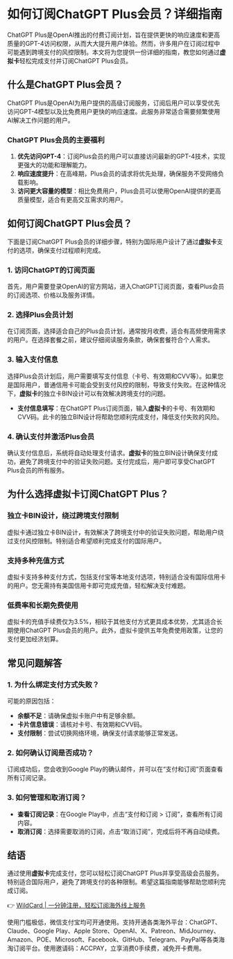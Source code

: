# 如何订阅ChatGPT Plus会员？详细指南

ChatGPT Plus是OpenAI推出的付费订阅计划，旨在提供更快的响应速度和更高质量的GPT-4访问权限，从而大大提升用户体验。然而，许多用户在订阅过程中可能遇到跨境支付的风控限制。本文将为您提供一份详细的指南，教您如何通过**虚拟卡**轻松完成支付并订阅ChatGPT Plus会员。

## 什么是ChatGPT Plus会员？

ChatGPT Plus是OpenAI为用户提供的高级订阅服务，订阅后用户可以享受优先访问GPT-4模型以及比免费用户更快的响应速度。此服务非常适合需要频繁使用AI解决工作问题的用户。

### ChatGPT Plus会员的主要福利

1. **优先访问GPT-4**：订阅Plus会员的用户可以直接访问最新的GPT-4技术，实现更强大的功能和理解能力。
2. **响应速度提升**：在高峰期，Plus会员的请求将优先处理，确保服务不受网络负载影响。
3. **访问更大容量的模型**：相比免费用户，Plus会员可以使用OpenAI提供的更高质量模型，适合有更高交互需求的用户。

## 如何订阅ChatGPT Plus会员？

下面是订阅ChatGPT Plus会员的详细步骤，特别为国际用户设计了通过**虚拟卡**支付的选项，确保支付过程顺利完成。

### 1. 访问ChatGPT的订阅页面

首先，用户需要登录OpenAI的官方网站，进入ChatGPT订阅页面，查看Plus会员的订阅选项、价格以及服务详情。

### 2. 选择Plus会员计划

在订阅页面，选择适合自己的Plus会员计划，通常按月收费，适合有高频使用需求的用户。在选择套餐之前，建议仔细阅读服务条款，确保套餐符合个人需求。

### 3. 输入支付信息

选择Plus会员计划后，用户需要填写支付信息（卡号、有效期和CVV等）。如果您是国际用户，普通信用卡可能会受到支付风控的限制，导致支付失败。在这种情况下，**虚拟卡**的独立卡BIN设计可以有效解决跨境支付的问题。

- **支付信息填写**：在ChatGPT Plus订阅页面，输入**虚拟卡**的卡号、有效期和CVV码。此卡的独立BIN设计将帮助您顺利完成支付，降低支付失败的风险。

### 4. 确认支付并激活Plus会员

确认支付信息后，系统将自动处理支付请求。**虚拟卡**的独立BIN设计确保支付成功，避免了跨境支付中的验证失败问题。支付完成后，用户即可享受ChatGPT Plus会员的所有服务。

## 为什么选择虚拟卡订阅ChatGPT Plus？

### 独立卡BIN设计，绕过跨境支付限制

虚拟卡通过独立卡BIN设计，有效解决了跨境支付中的验证失败问题，帮助用户绕过支付风控限制。特别适合希望顺利完成支付的国际用户。

### 支持多种充值方式

虚拟卡支持多种支付方式，包括支付宝等本地支付选项，特别适合没有国际信用卡的用户。您无需持有美国信用卡即可完成充值，轻松解决支付难题。

### 低费率和长期免费使用

虚拟卡的充值手续费仅为3.5%，相较于其他支付方式更具成本优势，尤其适合长期使用ChatGPT Plus会员的用户。此外，虚拟卡提供五年免费使用政策，让您的支付更加经济划算。

## 常见问题解答

### 1. 为什么绑定支付方式失败？

可能的原因包括：
- **余额不足**：请确保虚拟卡账户中有足够余额。
- **卡片信息错误**：请核对卡号、有效期和CVV码。
- **支付限制**：尝试切换网络环境，确保支付请求能够正常发送。

### 2. 如何确认订阅是否成功？

订阅成功后，您会收到Google Play的确认邮件，并可以在“支付和订阅”页面查看所有订阅记录。

### 3. 如何管理和取消订阅？

- **查看订阅记录**：在Google Play中，点击“支付和订阅 > 订阅”，查看所有订阅内容。
- **取消订阅**：选择需要取消的订阅，点击“取消订阅”，完成后将不再自动续费。

## 结语

通过使用**虚拟卡**完成支付，您可以轻松订阅ChatGPT Plus并享受高级会员服务。特别适合国际用户，避免了跨境支付的各种限制。希望这篇指南能够帮助您顺利完成订阅。

👉 [WildCard | 一分钟注册，轻松订阅海外线上服务](https://bbtdd.com/WildCard)

使用门槛极低，微信支付宝均可开通使用。支持开通各类海外平台：ChatGPT、Claude、Google Play、Apple Store、OpenAI、X、Patreon、MidJourney、Amazon、POE、Microsoft、Facebook、GitHub、Telegram、PayPal等各类海淘订阅平台。使用邀请码：ACCPAY，立享消费0手续费，减免开卡费用。
